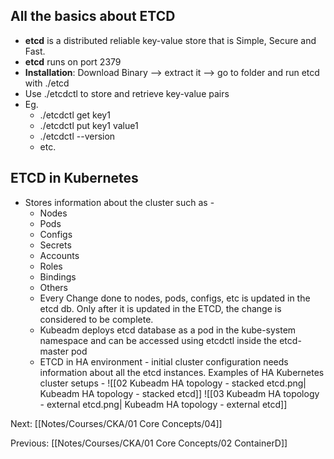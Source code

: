 ## All the basics about ETCD

- **etcd** is a distributed reliable key-value store that is Simple, Secure and Fast.
- **etcd** runs on port 2379
- **Installation**: Download Binary --> extract it --> go to folder and run etcd with ./etcd
- Use ./etcdctl to store and retrieve key-value pairs
- Eg.
	- ./etcdctl get key1
	- ./etcdctl put key1 value1
	- ./etcdctl --version
	- etc.

## ETCD in Kubernetes

- Stores information about the cluster such as -
	- Nodes
	- Pods
	- Configs
	- Secrets
	- Accounts
	- Roles
	- Bindings
	- Others
	- Every Change done to nodes, pods, configs, etc is updated in the etcd db. Only after it is updated in the ETCD, the change is considered to be complete.
	- Kubeadm deploys etcd database as a pod in the kube-system namespace and can be accessed using etcdctl inside the etcd-master pod
	- ETCD in HA environment - initial cluster configuration needs information about all the etcd instances. Examples of HA Kubernetes cluster setups - ![[02 Kubeadm HA topology - stacked etcd.png| Kubeadm HA topology - stacked etcd]] ![[03 Kubeadm HA topology - external etcd.png| Kubeadm HA topology - external etcd]]




Next:
[[Notes/Courses/CKA/01 Core Concepts/04]]

Previous:
[[Notes/Courses/CKA/01 Core Concepts/02 ContainerD]]